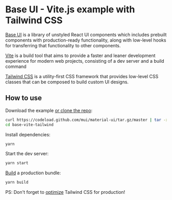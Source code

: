 # Base UI - Vite.js example with Tailwind CSS

[Base UI](https://mui.com/base/getting-started/overview/) is a library of unstyled React UI components which includes prebuilt components with production-ready functionality, along with low-level hooks for transferring that functionality to other components.

[Vite](https://vitejs.dev/) is a build tool that aims to provide a faster and leaner development experience for modern web projects, consisting of a dev server and a build command

[Tailwind CSS](https://tailwindcss.com/) is a utility-first CSS framework that provides low-level CSS classes that can be composed to build custom UI designs.

## How to use

Download the example [or clone the repo](https://github.com/mui/material-ui):

```sh
curl https://codeload.github.com/mui/material-ui/tar.gz/master | tar -xz --strip=2 material-ui-master/examples/base-vite-tailwind
cd base-vite-tailwind
```

Install dependencies:

```sh
yarn
```

Start the dev server:

```sh
yarn start
```

[Build](https://vitejs.dev/guide/build.html) a production bundle:

```sh
yarn build
```

PS: Don't forget to [optimize](https://tailwindcss.com/docs/optimizing-for-production) Tailwind CSS for production!

